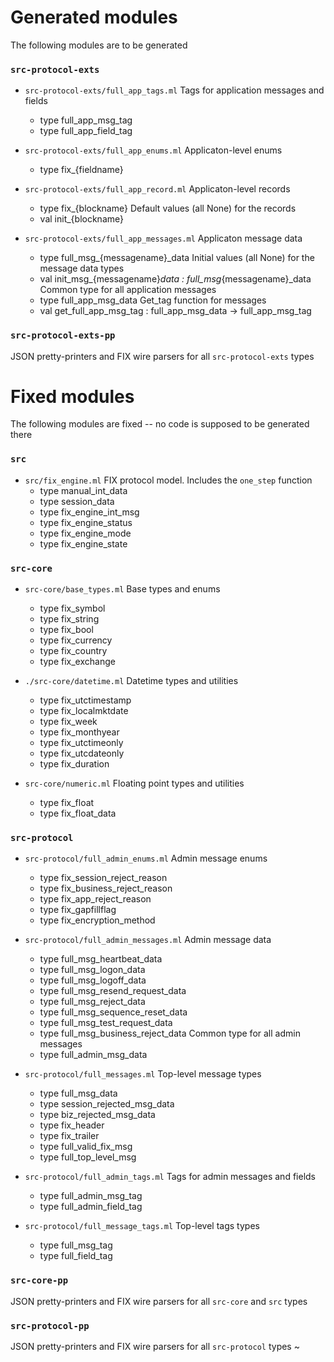 # Generated modules

The following modules are to be generated

### `src-protocol-exts`

* `src-protocol-exts/full_app_tags.ml`
    Tags for application messages and fields
    * type full_app_msg_tag
    * type full_app_field_tag 

* `src-protocol-exts/full_app_enums.ml`
    Applicaton-level enums
    * type fix_{fieldname} 

* `src-protocol-exts/full_app_record.ml`
    Applicaton-level records
    * type fix_{blockname} 
    Default values (all None) for the records
    * val init_{blockname} 

* `src-protocol-exts/full_app_messages.ml`
    Applicaton message data
    * type full_msg_{messagename}_data
    Initial values (all None) for the message data types 
    * val init_msg_{messagename}_data : full_msg_{messagename}_data
    Common type for all application messages
    * type full_app_msg_data
    Get_tag function for messages
    * val get_full_app_msg_tag : full_app_msg_data -> full_app_msg_tag

### `src-protocol-exts-pp`
JSON pretty-printers and FIX wire parsers for all `src-protocol-exts` types


# Fixed modules

The following modules are fixed -- no code is supposed to be generated there

### `src`

* `src/fix_engine.ml`
   FIX protocol model. Includes the `one_step` function
   * type manual_int_data
   * type session_data
   * type fix_engine_int_msg
   * type fix_engine_status
   * type fix_engine_mode
   * type fix_engine_state


### `src-core`

* `src-core/base_types.ml`
    Base types and enums
    * type fix_symbol
    * type fix_string
    * type fix_bool
    * type fix_currency
    * type fix_country
    * type fix_exchange

* `./src-core/datetime.ml`
    Datetime types and utilities
    * type fix_utctimestamp
    * type fix_localmktdate
    * type fix_week
    * type fix_monthyear
    * type fix_utctimeonly
    * type fix_utcdateonly
    * type fix_duration

* `src-core/numeric.ml`
    Floating point types and utilities
    * type fix_float
    * type fix_float_data

### `src-protocol`

* `src-protocol/full_admin_enums.ml`
    Admin message enums
    * type fix_session_reject_reason 
    * type fix_business_reject_reason 
    * type fix_app_reject_reason 
    * type fix_gapfillflag 
    * type fix_encryption_method 

* `src-protocol/full_admin_messages.ml`
    Admin message data
    * type full_msg_heartbeat_data
    * type full_msg_logon_data
    * type full_msg_logoff_data
    * type full_msg_resend_request_data
    * type full_msg_reject_data
    * type full_msg_sequence_reset_data
    * type full_msg_test_request_data
    * type full_msg_business_reject_data
    Common type for all admin messages
    * type full_admin_msg_data

* `src-protocol/full_messages.ml`
    Top-level message types
    * type full_msg_data
    * type session_rejected_msg_data
    * type biz_rejected_msg_data
    * type fix_header
    * type fix_trailer
    * type full_valid_fix_msg
    * type full_top_level_msg

* `src-protocol/full_admin_tags.ml`
    Tags for admin messages and fields
    * type full_admin_msg_tag
    * type full_admin_field_tag

* `src-protocol/full_message_tags.ml`
    Top-level tags types
    * type full_msg_tag
    * type full_field_tag

### `src-core-pp`
JSON pretty-printers and FIX wire parsers for all `src-core` and `src` types

### `src-protocol-pp`
JSON pretty-printers and FIX wire parsers for all `src-protocol` types
~                                                                                
